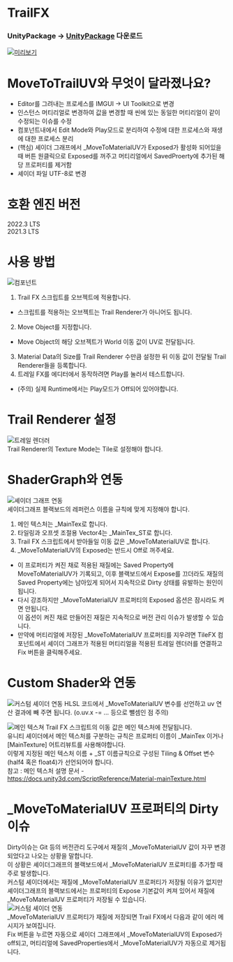 # TrailFX
### UnityPackage -> [UnityPackage](https://github.com/NK-Studio/Unity-AnimationPreview-Patcher/releases/tag/1.0.0) 다운로드

[![미리보기](https://github.com/NK-Studio/TrailFX/blob/main/GitHub/Image.png)](https://youtu.be/lULnVezdp_Q?si=IERdIPvhoRB91H_1)  

# MoveToTrailUV와 무엇이 달라졌나요?
-   Editor를 그려내는 프로세스를 IMGUI -> UI Toolkit으로 변경
-	인스턴스 머티리얼로 변경하여 값을 변경할 때 씬에 있는 동일한 머티리얼이 같이 수정되는 이슈를 수정
-	컴포넌트내에서 Edit Mode와 Play모드로 분리하여 수정에 대한 프로세스와 재생에 대한 프로세스 분리
-	(핵심) 셰이더 그래프에서 _MoveToMaterialUV가 Exposed가 활성화 되어있을 때 버튼 원클릭으로 Exposed를 꺼주고 머티리얼에서 SavedProerty에 추가된 해당 프로퍼티를 제거함
-	셰이더 파일 UTF-8로 변경

# 호환 엔진 버전
2022.3 LTS  
2021.3 LTS

# 사용 방법
![컴포넌트](https://github.com/NK-Studio/TrailFX/blob/main/GitHub/Component.png)  
1.	Trail FX 스크립트를 오브젝트에 적용합니다.  
   * 스크립트를 적용하는 오브젝트는 Trail Renderer가 아니어도 됩니다.
2.	Move Object를 지정합니다.
   * Move Object의 해당 오브젝트가 World 이동 값이 UV로 전달됩니다.
3.	Material Data의 Size를 Trail Renderer 수만큼 설정한 뒤 이동 값이 전달될 Trail Renderer들을 등록합니다.
4.	트레일 FX를 에디터에서 동작하려면 Play를 눌러서 테스트합니다.
   * (주의) 실제 Runtime에서는 Play모드가 Off되어 있어야합니다.

# Trail Renderer 설정
![트레일 렌더러](https://github.com/NK-Studio/TrailFX/blob/main/GitHub/Tile.png)  
Trail Renderer의 Texture Mode는 Tile로 설정해야 합니다.

# ShaderGraph와 연동
![셰이더 그래프 연동](https://github.com/NK-Studio/TrailFX/blob/main/GitHub/ShaderGraphInfo.png)  
셰이더그래프 블랙보드의 레퍼런스 이름을 규칙에 맞게 지정해야 합니다.  
1.	메인 텍스처는 _MainTex로 합니다.
2.	타일링과 오프셋 조절용 Vector4는 _MainTex_ST로 합니다.
3.	Trail FX 스크립트에서 받아들일 이동 값은 _MoveToMaterialUV로 합니다.
4.	_MoveToMaterialUV의 Exposed는 반드시 Off로 꺼주세요.
* 이 프로퍼티가 켜진 채로 적용된 재질에는 Saved Property에 MoveToMaterialUV가 기록되고, 이후 블랙보드에서 Expose를 끄더라도 재질의 Saved Property에는 남아있게 되어서 지속적으로 Dirty 상태를 유발하는 원인이 됩니다.
* 다시 강조하지만 _MoveToMaterialUV 프로퍼티의 Exposed 옵션은 잠시라도 켜면 안됩니다.  
이 옵션이 켜진 채로 만들어진 재질은 지속적으로 버전 관리 이슈가 발생할 수 있습니다.
* 만약에 머티리얼에 저장된 _MoveToMaterialUV 프로퍼티를 지우려면 TileFX 컴포넌트에서 셰이더 그래프가 적용된 머티리얼을 적용된 트레일 렌더러를 연결하고 Fix 버튼을 클릭해주세요.
 
# Custom Shader와 연동
![커스텀 셰이더 연동](https://github.com/NK-Studio/TrailFX/blob/main/GitHub/hlsl.png)
HLSL 코드에서 _MoveToMaterialUV 변수를 선언하고 uv 연산 결과에 빼 주면 됩니다. (o.uv.x -= … 등으로 뺄셈인 점 주의)

![메인 텍스쳐](https://github.com/NK-Studio/TrailFX/blob/main/GitHub/mainTex.png)
Trail FX 스크립트의 이동 값은 메인 텍스처에 전달됩니다.  
유니티 셰이더에서 메인 텍스처를 구분하는 규칙은 프로퍼티 이름이 _MainTex 이거나 [MainTexture] 어트리뷰트를 사용해야합니다.  
이렇게 지정된 메인 텍스처 이름 + _ST 이름규칙으로 구성된 Tiling & Offset 변수 (half4 혹은 float4)가 선언되어야 합니다.  
참고 : 메인 텍스처 설명 문서 - https://docs.unity3d.com/ScriptReference/Material-mainTexture.html 

# _MoveToMaterialUV 프로퍼티의 Dirty 이슈
Dirty이슈는 Git 등의 버전관리 도구에서 재질의 _MoveToMaterialUV 값이 자꾸 변경되었다고 나오는 상황을 말합니다.  
이 상황은 셰이더그래프의 블랙보드에서 _MoveToMaterialUV 프로퍼티를 추가할 때 주로 발생합니다.  
커스텀 셰이더에서는 재질에 _MoveToMaterialUV 프로퍼티가 저장될 이유가 없지만 셰이더그래프의 블랙보드에서는 프로퍼티의 Expose 기본값이 켜져 있어서 재질에 _MoveToMaterialUV 프로퍼티가 저장될 수 있습니다.  
![커스텀 셰이더 연동](https://github.com/NK-Studio/TrailFX/blob/main/GitHub/ShaderGraph-Exposed.png)  
_MoveToMaterialUV 프로퍼티가 재질에 저장되면 Trail FX에서 다음과 같이 에러 메시지가 보여집니다.  
Fix 버튼을 누르면 자동으로 셰이더 그래프에서 _MoveToMaterialUV의 Exposed가 off되고, 머티리얼에 SavedProperties에서 _MoveToMaterialUV가 자동으로 제거됩니다. 

